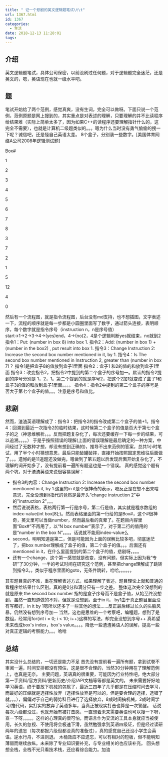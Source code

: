 ```yaml
---
title: " 记一个悲剧的英文逻辑题笔试\t\t"
url: 1367.html
id: 1367
categories:
  - 生活
date: 2018-12-13 11:28:01
tags:
---
```


介绍
--

英文逻辑题笔试，具体公司保密，以前没刷过任何题，对于逻辑题完全迷茫，还是英文的，嗯，英语现在也就一级水平吧。

题
-

笔试开始给了两个范例，感觉真爽，没有生词，完全可以做呀。下面只说一个范例，范例原题是网上搜到的，其实重点是对表述的理解，只要理解的并不比读程序给结果难（实际上简单太多了，因为如果C++的读程序还要理解指针什么的，这完全不需要），也就是计算机二级题类似的。。。嗯为什么当时没有勇气偷偷的搜一下呢？诚信吧，还是怪自己英语太差。 8个盒子，分别装一些数字。\[美国体育网络A公司2008年逻辑测试题\]

Box#

1

2

3

4

5

6

7

8

3

7

2

1

5

12

4

0

然后有一个流程图，就是指令流程图，后台没有md支持，也不想插图，文字表述一下，流程的顺序就是每一步都是小圆圈里面写了数字，通过箭头连接，表明顺序，每个数字就是指令序号（instruction n，n是序号值） start→1→2→3→4→(yes)end，4→(no)2，4是个逻辑判断yes就结束，no就到2 指令1：Put: (number in box 8) into box 1. 指令2：Add: (number in box 1) + (number in the box2) , put result into box 1. 指令3：Change Instruction 2: Increase the second box number mentioned in it, by 1. 指令4：Is The second box number mentioned in Instruction 2, greater than (number in box 7)？ 指令1是把盒子8的值放到盒子1里面 指令2：盒子1 和2的值的和放到盒子1里面 指令3：改变指令2，把指令2中提到的第二个盒子的序号加一。默认的指令2提到的序号分别是 1，2，1。第二个提到的就是序号2，把这个2加1就变成了盒子1和盒子3的值的和放到盒子1里面。。。。 指令4：指令2中提到的第二个盒子的序号是否大于第七个盒子的值。。。注意是序号和值比。

悲剧
--

然而，渣渣英语理解成了：指令3：把指令2的指令改成第二个盒子的值+1。指令4：回溯到最近一次指令2的临时结果，这时候第二个盒子的值是否大于第七个盒子的之（神思维解析。。。反而把题复杂化了，每次还要缓存一下每一步的结果，可以追溯。。。。） 于是乎按照错误的理解(上面的错误理解是最后确定的一种方案，中间经过了无数种才想，却没有想到正确的)，推导不出来范例的答案，总共1小时笔试，用了半个小时猜想意思，最后只能破罐破摔，直接开始按照固定思维往后面做了。。。遗憾的是11道题还没做完，嗯做到了第五题以后发现后面开始复杂化了，不理解的词开始多了，没有提前看一遍所有题这也是一个错误。 真的感觉这个题有两个坑，对于渣渣英语来说很容易误解：

*   指令3的内容：Change Instruction 2: Increase the second box number mentioned in it, by 1.这里的in it是个很神奇的表示，嗯反正是在想不出来啥意思，完全没想到it指代的竟然是最开头“change instruction 2”中的"instruction 2"。。。
*   然后说说表格，表格两行第一行是序号，第二行是值，其实就是程序数组的index-value(int box\[8\];)。然而表格里面的第一行给的是Box#，这个#很神奇，英文里可以当做number，然而最后看的真晕了。在题目内容里面“Box#”不再用了，以“N box number”表示了，对于第二行的值用的是“number in the box N”。。。。话说就不能用index-value么
*   second，明明知道是第二，但是可能因为上面的误解比较多吧，彻底迷茫了，把box number理解成了盒子的值，第二个盒子的值。。。后面还有mentioned in it，在什么里面提到的第二个盒子的值，悲剧呀。。。。
*   还有一个change，这个第一感觉就是改变，没有问题，但实际上因为我“专研”了30分钟，一半的考试时间在研究这个范例，甚至把change理解成了跳转到指令2。。类似于程序里面的goto，无条件跳转，哈哈。。。。。。

其实题目真的不难，重在理解表述方式，如果理解了表述，题目理论上就和普通的看程序给结果什么区别。真的是0分和满分只有一步之差。 整体这次完全没想到的就是原来 the second box number 指的是盒子序号而不是盒子值，从始至终没想到，虽然一直知道做的不对，但就是没想到。至于in it， by1由于真正题目里面没有写都好，in it by 1嗯所以还多了一些其他的想法……反正最后经过长久的头脑风暴，仍然没有想到序号加一 当然，这也是思维的一个考察吧，编程题，想到了是数组，经常用for(int i = 0; i < 10; i++)这样的写法，却完全没想到序号++ 真希望未来改成box's index，box's value。。。。降低一些渣渣英语人的误解，提高一些对真正逻辑的考察能力。。。哈哈

总结
--

其实没什么总结的，一切还是能力不足 首先没有提前看一遍所有题，拿到试卷不审阅一遍，时间安排都没有预估，这是很不合理的，当然30分钟用在了理解范例上，也真是无奈。 主要问题，英语真的很重要，可能因为行业特性吧，绝大部分第一手资料/官方资料/更新历史/介绍/API文档等等都是英文的。 未来需要好好地学习英语，终于要放下机械的包袱了，最近三四年了几乎都是在压缩时间去学习，而最好的压缩就是选择性放弃（选择性放弃是可以的，但是要合理的选择，选错了就。。。），偏偏对于自己的弱势科目进行了选择放弃，8成时间搞机械，2成时间学习/撸代码，实打实的放弃了英语多年，当真正被现实打击也算是一次警醒。 话说每次六级都没过，也就开始有被打击感，一直想着未来需要英语也可以搜一下呀，查一下呀。。。。。这样的心理真的很可怕，而语言作为交流的工具本身就应当被使用，长久的忽视、不使用将会极速下滑，虽然勉强拿到英语四级证，但是经过读研两年的遗忘（每次都报六级但都没真的准备过），真的感觉自己还没小学生会英语。逆水行舟，不进则退。 木桶效应不应遗忘，可以有相对的短板，但不能明知薄弱而继续放纵。未来除了专业知识要补充，与专业相关的也应该补充。 回头想想全栈，全栈不光只看技术栈，还应看综合能力。加油